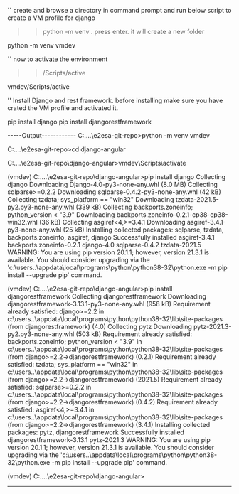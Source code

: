 `` create and browse a directory in command prompt and run below script to create a VM profile for django 
>> python -m venv <vm profile name>. press enter. it will create a new folder

python -m venv vmdev

`` now to activate the environment 
>> <env name>/Scripts/active

  vmdev/Scripts/active
  
'' Install Django and rest framework. before installing make sure you have crated the VM profile and activated it. 
  
pip install django
pip install djangorestframework
  
  -----Output------------
  C:\....\e2esa-git-repo>python -m venv vmdev

C:\....\e2esa-git-repo>cd django-angular

C:\....\e2esa-git-repo\django-angular>vmdev\Scripts\activate

(vmdev) C:\....\e2esa-git-repo\django-angular>pip install django
Collecting django
  Downloading Django-4.0-py3-none-any.whl (8.0 MB)
Collecting sqlparse>=0.2.2
  Downloading sqlparse-0.4.2-py3-none-any.whl (42 kB)
Collecting tzdata; sys_platform == "win32"
  Downloading tzdata-2021.5-py2.py3-none-any.whl (339 kB)
Collecting backports.zoneinfo; python_version < "3.9"
  Downloading backports.zoneinfo-0.2.1-cp38-cp38-win32.whl (36 kB)
Collecting asgiref<4,>=3.4.1
  Downloading asgiref-3.4.1-py3-none-any.whl (25 kB)
Installing collected packages: sqlparse, tzdata, backports.zoneinfo, asgiref, django
Successfully installed asgiref-3.4.1 backports.zoneinfo-0.2.1 django-4.0 sqlparse-0.4.2 tzdata-2021.5
WARNING: You are using pip version 20.1.1; however, version 21.3.1 is available.
You should consider upgrading via the 'c:\users\..\appdata\local\programs\python\python38-32\python.exe -m pip install --upgrade pip' command.

(vmdev) C:\....\e2esa-git-repo\django-angular>pip install djangorestframework
Collecting djangorestframework
  Downloading djangorestframework-3.13.1-py3-none-any.whl (958 kB)
Requirement already satisfied: django>=2.2 in c:\users\..\appdata\local\programs\python\python38-32\lib\site-packages (from djangorestframework) (4.0)
Collecting pytz
  Downloading pytz-2021.3-py2.py3-none-any.whl (503 kB)
Requirement already satisfied: backports.zoneinfo; python_version < "3.9" in c:\users\..\appdata\local\programs\python\python38-32\lib\site-packages (from django>=2.2->djangorestframework) (0.2.1)
Requirement already satisfied: tzdata; sys_platform == "win32" in c:\users\..\appdata\local\programs\python\python38-32\lib\site-packages (from django>=2.2->djangorestframework) (2021.5)
Requirement already satisfied: sqlparse>=0.2.2 in c:\users\..\appdata\local\programs\python\python38-32\lib\site-packages (from django>=2.2->djangorestframework) (0.4.2)
Requirement already satisfied: asgiref<4,>=3.4.1 in c:\users\..\appdata\local\programs\python\python38-32\lib\site-packages (from django>=2.2->djangorestframework) (3.4.1)
Installing collected packages: pytz, djangorestframework
Successfully installed djangorestframework-3.13.1 pytz-2021.3
WARNING: You are using pip version 20.1.1; however, version 21.3.1 is available.
You should consider upgrading via the 'c:\users\..\appdata\local\programs\python\python38-32\python.exe -m pip install --upgrade pip' command.

(vmdev) C:\....\e2esa-git-repo\django-angular>
  
  ----------------
